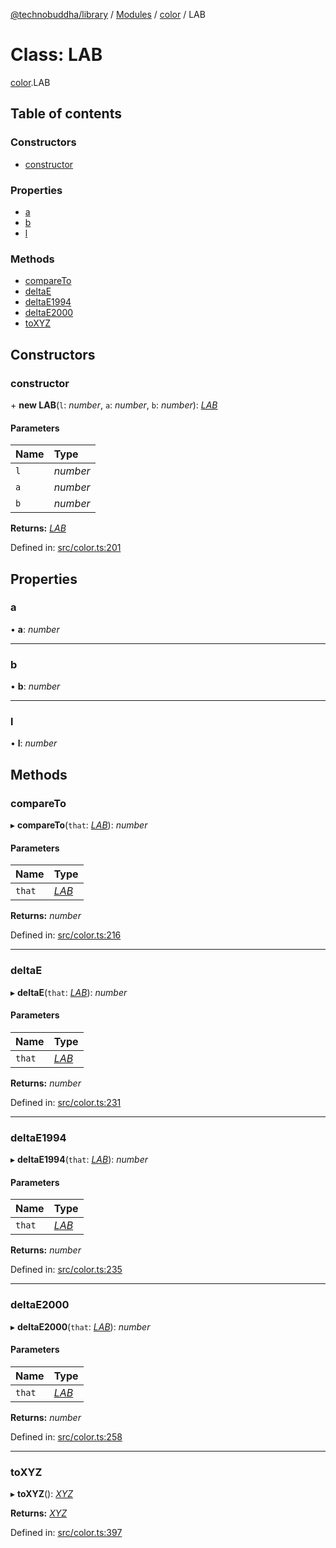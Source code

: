 [@technobuddha/library](../..) / [Modules](../Modules.md) / [color](../modules/color.md) / LAB

# Class: LAB

[color](../modules/color.md).LAB

## Table of contents

### Constructors

- [constructor](color.lab.md#constructor)

### Properties

- [a](color.lab.md#a)
- [b](color.lab.md#b)
- [l](color.lab.md#l)

### Methods

- [compareTo](color.lab.md#compareto)
- [deltaE](color.lab.md#deltae)
- [deltaE1994](color.lab.md#deltae1994)
- [deltaE2000](color.lab.md#deltae2000)
- [toXYZ](color.lab.md#toxyz)

## Constructors

### constructor

\+ **new LAB**(`l`: *number*, `a`: *number*, `b`: *number*): [*LAB*](color.lab.md)

#### Parameters

| Name | Type |
| :------ | :------ |
| `l` | *number* |
| `a` | *number* |
| `b` | *number* |

**Returns:** [*LAB*](color.lab.md)

Defined in: [src/color.ts:201](../../src/color.ts#L201)

## Properties

### a

• **a**: *number*

___

### b

• **b**: *number*

___

### l

• **l**: *number*

## Methods

### compareTo

▸ **compareTo**(`that`: [*LAB*](color.lab.md)): *number*

#### Parameters

| Name | Type |
| :------ | :------ |
| `that` | [*LAB*](color.lab.md) |

**Returns:** *number*

Defined in: [src/color.ts:216](../../src/color.ts#L216)

___

### deltaE

▸ **deltaE**(`that`: [*LAB*](color.lab.md)): *number*

#### Parameters

| Name | Type |
| :------ | :------ |
| `that` | [*LAB*](color.lab.md) |

**Returns:** *number*

Defined in: [src/color.ts:231](../../src/color.ts#L231)

___

### deltaE1994

▸ **deltaE1994**(`that`: [*LAB*](color.lab.md)): *number*

#### Parameters

| Name | Type |
| :------ | :------ |
| `that` | [*LAB*](color.lab.md) |

**Returns:** *number*

Defined in: [src/color.ts:235](../../src/color.ts#L235)

___

### deltaE2000

▸ **deltaE2000**(`that`: [*LAB*](color.lab.md)): *number*

#### Parameters

| Name | Type |
| :------ | :------ |
| `that` | [*LAB*](color.lab.md) |

**Returns:** *number*

Defined in: [src/color.ts:258](../../src/color.ts#L258)

___

### toXYZ

▸ **toXYZ**(): [*XYZ*](color.xyz.md)

**Returns:** [*XYZ*](color.xyz.md)

Defined in: [src/color.ts:397](../../src/color.ts#L397)
